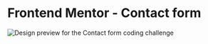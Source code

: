 # Frontend Mentor - Contact form

![Design preview for the Contact form coding challenge](./design/desktop-preview.jpg)

